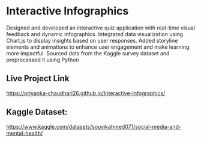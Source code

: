 # Interactive Infographics
   Designed and developed an interactive quiz application with real-time visual feedback and dynamic infographics. Integrated data visualization using Chart.js to display insights based on user responses. Added storyline elements and animations to enhance user engagement and make learning more impactful. Sourced data from the Kaggle survey dataset and preprocessed it using Python
## Live Project Link
https://priyanka-chaudhari26.github.io/Interactive-Infographics/
## Kaggle Dataset:
https://www.kaggle.com/datasets/souvikahmed071/social-media-and-mental-health/
